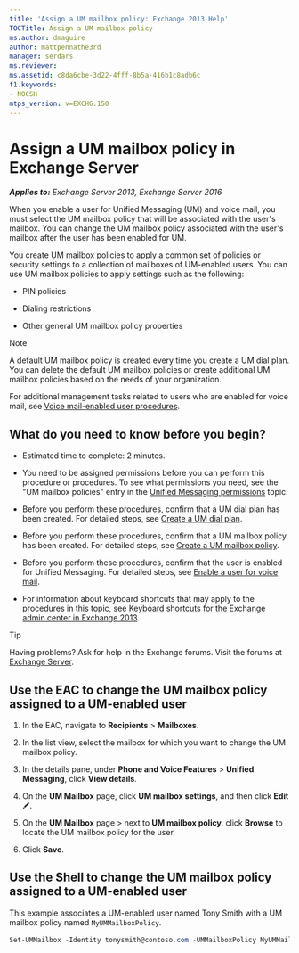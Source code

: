 ```yaml
---
title: 'Assign a UM mailbox policy: Exchange 2013 Help'
TOCTitle: Assign a UM mailbox policy
ms.author: dmaguire
author: mattpennathe3rd
manager: serdars
ms.reviewer:
ms.assetid: c8da6cbe-3d22-4fff-8b5a-416b1c8adb6c
f1.keywords:
- NOCSH
mtps_version: v=EXCHG.150
---
```


# Assign a UM mailbox policy in Exchange Server

_**Applies to:** Exchange Server 2013, Exchange Server 2016_

When you enable a user for Unified Messaging (UM) and voice mail, you must select the UM mailbox policy that will be associated with the user's mailbox. You can change the UM mailbox policy associated with the user's mailbox after the user has been enabled for UM.

You create UM mailbox policies to apply a common set of policies or security settings to a collection of mailboxes of UM-enabled users. You can use UM mailbox policies to apply settings such as the following:

- PIN policies

- Dialing restrictions

- Other general UM mailbox policy properties

> [!NOTE]
> A default UM mailbox policy is created every time you create a UM dial plan. You can delete the default UM mailbox policies or create additional UM mailbox policies based on the needs of your organization.

For additional management tasks related to users who are enabled for voice mail, see [Voice mail-enabled user procedures](voice-mail-enabled-user-procedures-exchange-2013-help.md).

## What do you need to know before you begin?

- Estimated time to complete: 2 minutes.

- You need to be assigned permissions before you can perform this procedure or procedures. To see what permissions you need, see the "UM mailbox policies" entry in the [Unified Messaging permissions](unified-messaging-permissions-exchange-2013-help.md) topic.

- Before you perform these procedures, confirm that a UM dial plan has been created. For detailed steps, see [Create a UM dial plan](create-um-dial-plan-exchange-2013-help.md).

- Before you perform these procedures, confirm that a UM mailbox policy has been created. For detailed steps, see [Create a UM mailbox policy](create-um-mailbox-policy-exchange-2013-help.md).

- Before you perform these procedures, confirm that the user is enabled for Unified Messaging. For detailed steps, see [Enable a user for voice mail](enable-a-user-for-voice-mail-exchange-2013-help.md).

- For information about keyboard shortcuts that may apply to the procedures in this topic, see [Keyboard shortcuts for the Exchange admin center in Exchange 2013](keyboard-shortcuts-in-the-exchange-admin-center-2013-help.md).

> [!TIP]
> Having problems? Ask for help in the Exchange forums. Visit the forums at [Exchange Server](https://go.microsoft.com/fwlink/p/?linkId=60612).

## Use the EAC to change the UM mailbox policy assigned to a UM-enabled user

1. In the EAC, navigate to **Recipients** \> **Mailboxes**.

2. In the list view, select the mailbox for which you want to change the UM mailbox policy.

3. In the details pane, under **Phone and Voice Features** \> **Unified Messaging**, click **View details**.

4. On the **UM Mailbox** page, click **UM mailbox settings**, and then click **Edit** ![Edit icon](images/ITPro_EAC_EditIcon.gif).

5. On the **UM Mailbox** page \> next to **UM mailbox policy**, click **Browse** to locate the UM mailbox policy for the user.

6. Click **Save**.

## Use the Shell to change the UM mailbox policy assigned to a UM-enabled user

This example associates a UM-enabled user named Tony Smith with a UM mailbox policy named `MyUMMailboxPolicy`.

```powershell
Set-UMMailbox -Identity tonysmith@contoso.com -UMMailboxPolicy MyUMMailboxPolicy
```
